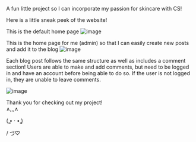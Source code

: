 A fun little project so I can incorporate my passion for skincare with CS!

Here is a little sneak peek of the website!

This is the default home page
![image](https://github.com/TrammyDo/SkincareBlog/assets/101090414/e06b07f8-00de-4d70-adeb-9b8f4896fa9b)

This is the home page for me (admin) so that I can easily create new posts and add it to the blog
![image](https://github.com/TrammyDo/SkincareBlog/assets/101090414/85045275-130c-473a-aadc-64b5a86d56b0)

Each blog post follows the same structure as well as includes a comment section! Users are able to make and add comments, but need to be logged in and have an account before being able to do so.
If the user is not logged in, they are unable to leave comments.

![image](https://github.com/TrammyDo/SkincareBlog/assets/101090414/685253dc-780e-4a14-ae1c-0e6bec3126b0)

Thank you for checking out my project!   
  ∧,,,∧

  
(  ̳• · • ̳)


/    づ♡
